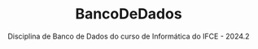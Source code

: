 <div align="center">
  <h1>BancoDeDados</h1>
 
  <p1>Disciplina de Banco de Dados do curso de Informática do IFCE - 2024.2</p1>
</div>
